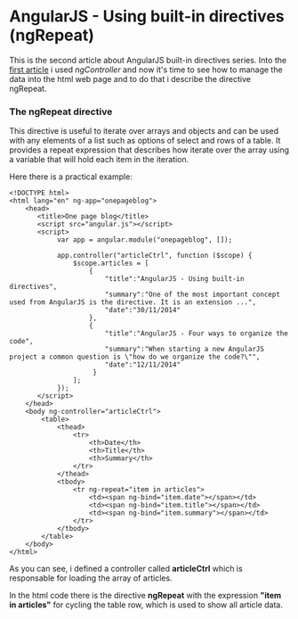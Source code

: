 # AngularJS - Using built-in directives (ngRepeat)
This is the second article about AngularJS built-in directives series.
Into the [first article](#/article/angularjs_builtin_directives) i used  *ngController* and now it's time to see how to manage the data into the html web page and to do that i describe the directive ngRepeat.

### The ngRepeat directive
This directive is useful to iterate over arrays and objects and can be used with any elements of a list such as options of select and rows of a table.
It provides a repeat expression that describes how iterate over the array using a variable that will hold each item in the iteration.

Here there is a practical example:

    <!DOCTYPE html>
    <html lang="en" ng-app="onepageblog">
        <head>
           <title>One page blog</title>
           <script src="angular.js"></script>
           <script>
                var app = angular.module("onepageblog", []);

                app.controller("articleCtrl", function ($scope) {
                    $scope.articles = [
                        {
                            "title":"AngularJS - Using built-in directives",
                            "summary":"One of the most important concept used from AngularJS is the directive. It is an extension ...",
                            "date":"30/11/2014"
                        },
                        {
                            "title":"AngularJS - Four ways to organize the code",
                            "summary":"When starting a new AngularJS project a common question is \"how do we organize the code?\"",
                            "date":"12/11/2014"
                         }
                    ];
                });
           </script>
        </head>
        <body ng-controller="articleCtrl">
            <table>
                <thead>
                    <tr>
                        <th>Date</th>
                        <th>Title</th>
                        <th>Summary</th>
                    </tr>
                </thead>
                <tbody>
                    <tr ng-repeat="item in articles">
                        <td><span ng-bind="item.date"></span></td>
                        <td><span ng-bind="item.title"></span></td>
                        <td><span ng-bind="item.summary"></span></td>
                    </tr>
                </tbody>
            </table>
        </body>
    </html>

As you can see, i defined a controller called **articleCtrl** which is responsable for loading the array of articles.

In the html code there is the directive **ngRepeat** with the expression **"item in articles"** for cycling the table row,
which is used to show all article data.


